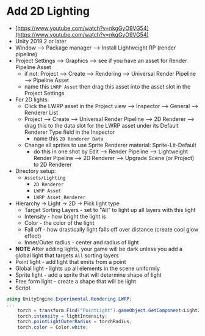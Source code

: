 
# Add 2D Lighting
- [https://www.youtube.com/watch?v=nkgGyO9VG54](https://www.youtube.com/watch?v=nkgGyO9VG54)
- Unity 2019.2 or later
- Window --> Package manager --> Install Lightweight RP (render pipeline)
- Project Settings --> Graphics --> see if you have an asset for Render Pipeline Asset
	- if not: Project --> Create --> Rendering --> Universal Render Pipeline --> Pipeline Asset
	- name this `LWRP Asset` then drag this asset into the asset slot in the Project Settings
- For 2D lights:
	- Click the LWRP asset in the Project view --> Inspector --> General --> Renderer List
	- Project --> Create --> Universal Render Pipeline --> 2D Renderer --> drag this to the data slot for the LWRP asset under its Default Renderer Type field in the Inspector
        - name this `2D Renderer Data`
	- Change all sprites to use Sprite Renderer material: Sprite-Lit-Default
		- do this in one shot by Edit --> Render Pipeline --> Lightweight Render Pipeline --> 2D Renderer --> Upgrade Scene (or Project) to 2D Renderer
- Directory setup: 
    - `Assets/Lighting`
        - `2D Renderer`
        - `LWRP Asset`
        - `LWRP Asset_Renderer`
- Hierarchy -> Light -> 2D -> Pick light type
	- Target Sorting Layers - set to "All" to light up all layers with this light
	- Intensity - how bright the light is
	- Color - the color of the light
	- Fall off - how drastically light falls off over distance (create cool glow effect)
	- Inner/Outer radius - center and radius of light
- **NOTE** After adding lights, your game will be dark unless you add a global light that targets `All` sorting layers
- Point light - add light that emits from a point
- Global light - lights up all elements in the scene uniformly
- Sprite light - add a sprite that will determine shape of light
- Free form light - create a shape that will be light
- Script
```c#
using UnityEngine.Experimental.Rendering.LWRP;
...
	torch = transform.Find("PointLight").gameObject.GetComponent<Light2D>();
	torch.intensity = lightIntensity;
	torch.pointLightOuterRadius = torchRadius;
	torch.color = Color.white;
```